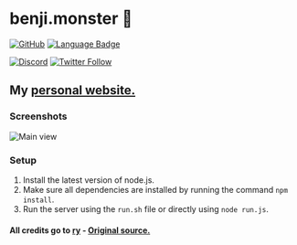 # benji.monster 🐾

[![GitHub](https://img.shields.io/github/license/mashape/apistatus.svg)](https://github.com/ben071/benji.monster)
[![Language Badge](https://img.shields.io/github/languages/top/ben071/benji.monster.svg)](https://github.com/ben071/benji.monster)

[![Discord](https://img.shields.io/discord/569747786199728150?label=Discord&logo=Discord)](https://discord.furretreat.rocks)
[![Twitter Follow](https://img.shields.io/twitter/follow/BenjiTheFurry?style=social)](https://twitter.com/BenjiTheFurry)

## My [personal website.](https://benji.monster)

### Screenshots
![Main view](https://i.reupload.gg/OTyp3bEZR.png)

### Setup
 1. Install the latest version of node.js.
 2. Make sure all dependencies are installed by running the command `npm install`. 
 3. Run the server using the `run.sh` file or directly using `node run.js`.

#### All credits go to [ry](https://werewolf.computer) - [Original source.](https://werewolf.codes/r/benji)

